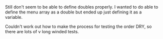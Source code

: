 Still don't seem to be able to define doubles properly. I wanted to do able to define the menu array as a double but ended up just defining it as a variable.


Couldn't work out how to make the process for testing the order DRY, so there are lots of v long winded tests.
